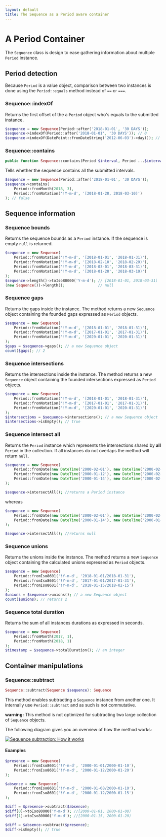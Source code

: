 ```yaml
---
layout: default
title: The Sequence as a Period aware container
---
```


# A Period Container

The `Sequence` class is design to ease gathering information about multiple `Period` instance.

## Period detection

Because `Period` is a value object, comparison between two instances is done using the `Period::equals` method instead of `==` or `===`.

### Sequence::indexOf

Returns the first offset of the a `Period` object who's equals to the submitted instance.

~~~php
$sequence = new Sequence(Period::after('2018-01-01', '30 DAYS'));
$sequence->indexOf(Period::after('2018-01-01', '30 DAYS')); // 0
$sequence->indexOf(DatePoint::fromDateString('2012-06-03')->day()); // false
~~~

### Sequence::contains

~~~php
public function Sequence::contains(Period $interval, Period ...$intervals);
~~~

Tells whether the sequence contains all the submitted intervals.

~~~php
$sequence = new Sequence(Period::after('2018-01-01', '30 DAYS'));
$sequence->contains(
    Period::fromMonth(2018, 3),
    Period::fromNotation('!Y-m-d', '[2018-01-20, 2018-03-10)')
); // false
~~~

## Sequence information

### Sequence bounds

Returns the sequence bounds as a `Period` instance. If the sequence is empty `null` is returned.

~~~php
$sequence = new Sequence(
    Period::fromNotation('!Y-m-d', '[2018-01-01', '2018-01-31)'),
    Period::fromNotation('!Y-m-d', '[2018-02-10', '2018-02-20)'),
    Period::fromNotation('!Y-m-d', '[2018-03-01', '2018-03-31)'),
    Period::fromNotation('!Y-m-d', '[2018-01-20', '2018-03-10)')
);
$sequence->length()->toIso80000('Y-m-d'); // [2018-01-01, 2018-03-31)
(new Sequence())->length();               // null
~~~

### Sequence gaps

Returns the gaps inside the instance. The method returns a new `Sequence` object containing the founded
gaps expressed as `Period` objects.

~~~php
$sequence = new Sequence(
    Period::fromNotation('!Y-m-d', '[2018-01-01', '2018-01-31)'),
    Period::fromNotation('!Y-m-d', '[2017-01-01', '2017-01-31)'),
    Period::fromNotation('!Y-m-d', '[2020-01-01', '2020-01-31)')
);
$gaps = $sequence->gaps(); // a new Sequence object
count($gaps); // 2
~~~

### Sequence intersections

Returns the intersections inside the instance. The method returns a new `Sequence` object containing the founded
intersections expressed as `Period` objects.

~~~php
$sequence = new Sequence(
    Period::fromNotation('!Y-m-d', '[2018-01-01', '2018-01-31)'),
    Period::fromNotation('!Y-m-d', '[2017-01-01', '2017-01-31)'),
    Period::fromNotation('!Y-m-d', '[2020-01-01', '2020-01-31)')
);
$intersections = $sequence->intersections(); // a new Sequence object
$intersections->isEmpty(); // true
~~~

### Sequence intersect all

Returns the `Period` instance which represents the intersections shared by **all** `Period` in the collection.
If all instances do not overlaps the method will return `null`.

~~~php
$sequence = new Sequence(
    Period::fromDate(new DateTime('2000-02-01'), new DateTime('2000-02-28')),
    Period::fromDate(new DateTime('2000-01-12'), new DateTime('2000-02-10')),
    Period::fromDate(new DateTime('2000-01-14'), new DateTime('2000-02-03')),
);

$sequence->intersectAll(); //returns a Period instance
~~~

whereas

~~~php
$sequence = new Sequence(
    Period::fromDate(new DateTime('2000-02-01'), new DateTime('2000-02-28')),
    Period::fromDate(new DateTime('2000-01-14'), new DateTime('2000-01-23')),
);

$sequence->intersectAll(); //returns null
~~~

### Sequence unions

Returns the unions inside the instance. The method returns a new `Sequence` object containing the calculated unions expressed as `Period` objects.

~~~php
$sequence = new Sequence(
    Period::fromIso8601('!Y-m-d', '2018-01-01/2018-01-31'),
    Period::fromIso8601('!Y-m-d', '2017-01-01/2017-01-31'),
    Period::fromIso8601('!Y-m-d', '2018-01-15/2018-02-15')
);
$unions = $sequence->unions(); // a new Sequence object
count($unions); // returns 2
~~~

### Sequence total duration

Returns the sum of all instances durations as expressed in seconds.

~~~php
$sequence = new Sequence(
    Period::fromMonth(2017, 1),
    Period::fromMonth(2018, 1)
);
$timestamp = $sequence->totalDuration(); // an integer
~~~

## Container manipulations

### Sequence::subtract

~~~php
Sequence::subtract(Sequence $sequence): Sequence
~~~

This method enables subtracting a `Sequence` instance from another one. It internally use `Period::subtract` and as such is not commutative.

<p class="message-notice"><strong>warning:</strong> This method is not optimized for subtracting two large collection of <code>Sequence</code> objects.</p>

The following diagram gives you an overview of how the method works:

[![](/media/sequence-substract2.png "Sequence subtraction: How it works")](/media/sequence-substract.png)

#### Examples

~~~php
$presence = new Sequence(
    Period::fromIso8601('!Y-m-d', '2000-01-01/2000-01-10'),
    Period::fromIso8601('!Y-m-d', '2000-01-12/2000-01-20')
);

$absence = new Sequence(
    Period::fromIso8601('!Y-m-d', '2000-01-08/2000-01-10'),
    Period::fromIso8601('!Y-m-d', '2000-01-12/2000-01-15')
);

$diff = $presence->subtract($absence);
$diff[0]->toIso80000('Y-m-d'); //[2000-01-01, 2000-01-08)
$diff[1]->toIso80000('Y-m-d'); //[2000-01-15, 2000-01-20)

$diff = $absence->subtract($presence);
$diff->isEmpty(); // true
~~~
